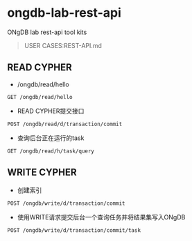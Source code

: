 # ongdb-lab-rest-api
ONgDB lab rest-api tool kits
>USER CASES:REST-API.md
## READ CYPHER
- /ongdb/read/hello
```
GET /ongdb/read/hello
```
- READ CYPHER提交接口
```
POST /ongdb/read/d/transaction/commit
```
- 查询后台正在运行的task
```
GET /ongdb/read/h/task/query
```
## WRITE CYPHER
- 创建索引
```
POST /ongdb/write/d/transaction/commit
```
- 使用WRITE请求提交后台一个查询任务并将结果集写入ONgDB
```
POST /ongdb/write/d/transaction/commit/task
```

